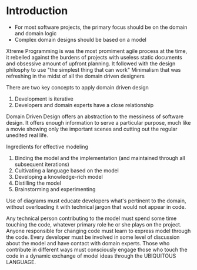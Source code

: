 # Introduction

- For most software projects, the primary focus should be on the domain and domain logic
- Complex domain designs should be based on a model

Xtreme Programming is was the most promiment agile process at the time, it rebelled against the burdens of projects with useless static documents and obsessive amount of upfront planning. It followed with the design philosphy to use "the simplest thing that can work"
Minimalism that was refreshing in the midst of all the domain driven designers

There are two key concepts to apply domain driven design

1. Development is iterative
2. Developers and domain experts have a close relationship
  
Domain Driven Design offers an abstraction to the messiness of software design. It offers enough information to serve a particular purpose, much like a movie showing only the important scenes and cutting out the regular unedited real life.
  
Ingredients for effective modeling
  
1. Binding the model and the implementation (and maintained through all subsequent iterations)
2. Cultivating a language based on the model
3. Developing a knowledge-rich model
4. Distilling the model
5. Brainstorming and experimenting

Use of diagrams must educate developers what's pertinent to the domain, without overloading it with technical jargon that would not appear in code.  

Any technical person contributing to the model must spend some time touching the code, whatever primary role he or she plays on the project. Anyone responsible for changing code must learn to express model through the code. Every developer must be involved in some level of discussion about the model and have contact with domain experts. Those who contribute in different ways must consciously engage those who touch the code in a dynamic exchange of model ideas through the UBIQUITOUS LANGUAGE.
